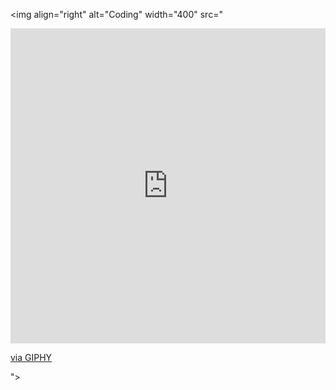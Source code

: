   <img align="right" alt="Coding" width="400" src="<div style="width:100%;height:0;padding-bottom:100%;position:relative;"><iframe src="https://giphy.com/embed/1lvotGQwhzi6O0gQtV" width="100%" height="100%" style="position:absolute" frameBorder="0" class="giphy-embed" allowFullScreen></iframe></div><p><a href="https://giphy.com/gifs/computer-after-effects-pre-rendered-1lvotGQwhzi6O0gQtV">via GIPHY</a></p>">
